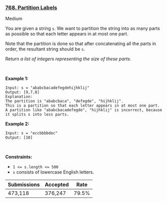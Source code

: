 ### [768. Partition Labels](https://leetcode.com/problems/partition-labels/)

Medium

You are given a string `` s ``. We want to partition the string into as many parts as possible so that each letter appears in at most one part.

Note that the partition is done so that after concatenating all the parts in order, the resultant string should be `` s ``.

Return _a list of integers representing the size of these parts_.

 

__Example 1:__

```
Input: s = "ababcbacadefegdehijhklij"
Output: [9,7,8]
Explanation:
The partition is "ababcbaca", "defegde", "hijhklij".
This is a partition so that each letter appears in at most one part.
A partition like "ababcbacadefegde", "hijhklij" is incorrect, because it splits s into less parts.
```

__Example 2:__

```
Input: s = "eccbbbbdec"
Output: [10]
```

 

__Constraints:__

*   `` 1 <= s.length <= 500 ``
*   `` s `` consists of lowercase English letters.

| Submissions    | Accepted     | Rate   |
| -------------- | ------------ | ------ |
| 473,118 | 376,247 | 79.5% |